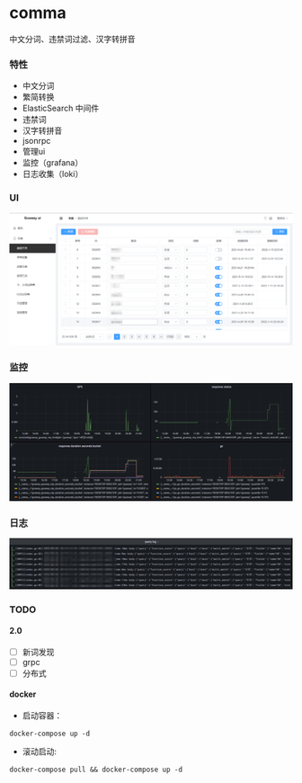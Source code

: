 # comma

中文分词、违禁词过滤、汉字转拼音

### 特性

- 中文分词
- 繁简转换
- ElasticSearch 中间件
- 违禁词
- 汉字转拼音
- jsonrpc
- 管理ui
- 监控（grafana）
- 日志收集（loki）

### UI

![base ui](.doc/img/base_ui_zh.png)

### 监控

![grafana](.doc/img/grafana.png)

### 日志

![grafana](.doc/img/loki.png)

### TODO

#### 2.0

- [ ] 新词发现
- [ ] grpc
- [ ] 分布式

#### docker

- 启动容器：

```shell
docker-compose up -d
```

- 滚动启动:

```shell
docker-compose pull && docker-compose up -d
```